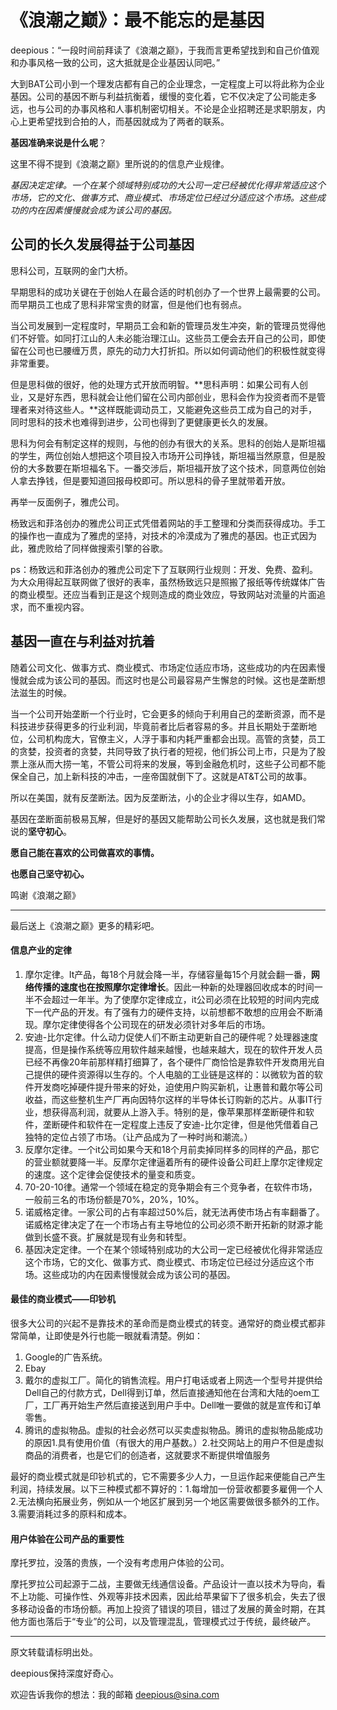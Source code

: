 # 《浪潮之巅》：最不能忘的是基因

deepious：“一段时间前拜读了《浪潮之巅》，于我而言更希望找到和自己价值观和办事风格一致的公司，这大抵就是企业基因认同吧。”

大到BAT公司小到一个理发店都有自己的企业理念，一定程度上可以将此称为企业基因。公司的基因不断与利益抗衡着，缓慢的变化着，它不仅决定了公司能走多远，也与公司的办事风格和人事机制密切相关。不论是企业招聘还是求职朋友，内心上更希望找到合拍的人，而基因就成为了两者的联系。

**基因准确来说是什么呢**？

这里不得不提到《浪潮之巅》里所说的的信息产业规律。

*基因决定定律。一个在某个领域特别成功的大公司一定已经被优化得非常适应这个市场，它的文化、做事方式、商业模式、市场定位已经过分适应这个市场。这些成功的内在因素慢慢就会成为该公司的基因。*

## 公司的长久发展得益于公司基因

思科公司，互联网的金门大桥。

早期思科的成功关键在于创始人在最合适的时机创办了一个世界上最需要的公司。而早期员工也成了思科非常宝贵的财富，但是他们也有弱点。

当公司发展到一定程度时，早期员工会和新的管理员发生冲突，新的管理员觉得他们不好管。如同打江山的人未必能治理江山。这些员工便会去开自己的公司，即使留在公司也已腰缠万贯，原先的动力大打折扣。所以如何调动他们的积极性就变得非常重要。

但是思科做的很好，他的处理方式开放而明智。**思科声明：如果公司有人创业，又是好东西，思科就会让他们留在公司内部创业，思科会作为投资者而不是管理者来对待这些人。**这样既能调动员工，又能避免这些员工成为自己的对手，同时思科的技术也难得到进步，公司也得到了更健康更长久的发展。

思科为何会有制定这样的规则，与他的创办有很大的关系。思科的创始人是斯坦福的学生，两位创始人想把这个项目投入市场开公司挣钱，斯坦福当然原意，但是股份的大多数要在斯坦福名下。一番交涉后，斯坦福开放了这个技术，同意两位创始人拿去挣钱，但是要知道回报母校即可。所以思科的骨子里就带着开放。

再举一反面例子，雅虎公司。

杨致远和菲洛创办的雅虎公司正式凭借着网站的手工整理和分类而获得成功。手工的操作也一直成为了雅虎的坚持，对技术的冷漠成为了雅虎的基因。也正式因为此，雅虎败给了同样做搜索引擎的谷歌。

ps：杨致远和菲洛创办的雅虎公司定下了互联网行业规则：开发、免费、盈利。为大众用得起互联网做了很好的表率，虽然杨致远只是照搬了报纸等传统媒体广告的商业模型。还应当看到正是这个规则造成的商业效应，导致网站对流量的片面追求，而不重视内容。

## 基因一直在与利益对抗着

随着公司文化、做事方式、商业模式、市场定位适应市场，这些成功的内在因素慢慢就会成为该公司的基因。而这时也是公司最容易产生懈怠的时候。这也是垄断想法滋生的时候。

当一个公司开始垄断一个行业时，它会更多的倾向于利用自己的垄断资源，而不是科技进步获得更多的行业利润，毕竟前者比后者容易的多。并且长期处于垄断地位，公司机构庞大，官僚主义，人浮于事和内耗严重都会出现。高管的贪婪，员工的贪婪，投资者的贪婪，共同导致了执行者的短视，他们拆公司上市，只是为了股票上涨从而大捞一笔，不管公司将来的发展，等到金融危机时，这些子公司都不能保全自己，加上新科技的冲击，一座帝国就倒下了。这就是AT&T公司的故事。

所以在美国，就有反垄断法。因为反垄断法，小的企业才得以生存，如AMD。

基因在垄断面前极易瓦解，但是好的基因又能帮助公司长久发展，这也就是我们常说的**坚守初心**。



**愿自己能在喜欢的公司做喜欢的事情。**

**也愿自己坚守初心。**

鸣谢《浪潮之巅》

------

最后送上《浪潮之巅》更多的精彩吧。

#### 信息产业的定律

1.	摩尔定律。It产品，每18个月就会降一半，存储容量每15个月就会翻一番，**网络传播的速度也在按照摩尔定律增长**。因此一种新的处理器回收成本的时间一半不会超过一年半。为了使摩尔定律成立，it公司必须在比较短的时间内完成下一代产品的开发。有了强有力的硬件支持，以前想都不敢想的应用会不断涌现。摩尔定律使得各个公司现在的研发必须针对多年后的市场。
2.	安迪-比尔定律。什么动力促使人们不断主动更新自己的硬件呢？处理器速度提高，但是操作系统等应用软件越来越慢，也越来越大，现在的软件开发人员已经不再像20年前那样精打细算了，各个硬件厂商恰恰是靠软件开发商用光自己提供的硬件资源得以生存的。个人电脑的工业链是这样的：以微软为首的软件开发商吃掉硬件提升带来的好处，迫使用户购买新机，让惠普和戴尔等公司收益，而这些整机生产厂再向因特尔这样的半导体长订购新的芯片。从事IT行业，想获得高利润，就要从上游入手。特别的是，像苹果那样垄断硬件和软件，垄断硬件和软件在一定程度上违反了安迪-比尔定律，但是他凭借着自己独特的定位占领了市场。（让产品成为了一种时尚和潮流。）
3.	反摩尔定律。一个it公司如果今天和18个月前卖掉同样多的同样的产品，那它的营业额就要降一半。反摩尔定律逼着所有的硬件设备公司赶上摩尔定律规定的速度。这个定律会促使技术的量变和质变。
4.	70-20-10律。通常一个领域在稳定的竞争期会有三个竞争者，在软件市场，一般前三名的市场份额是70%，20%，10%。
5.	诺威格定律。一家公司的占有率超过50%后，就无法再使市场占有率翻番了。诺威格定律决定了在一个市场占有主导地位的公司必须不断开拓新的财源才能做到长盛不衰。扩展就是现有业务和转型。
6.	基因决定定律。一个在某个领域特别成功的大公司一定已经被优化得非常适应这个市场，它的文化、做事方式、商业模式、市场定位已经过分适应这个市场。这些成功的内在因素慢慢就会成为该公司的基因。

#### 最佳的商业模式——印钞机

很多大公司的兴起不是靠技术的革命而是商业模式的转变。通常好的商业模式都非常简单，让即使是外行也能一眼就看清楚。例如：

1. Google的广告系统。
2. Ebay
3. 戴尔的虚拟工厂。简化的销售流程。用户打电话或者上网选一个型号并提供给Dell自己的付款方式，Dell得到订单，然后直接通知他在台湾和大陆的oem工厂，工厂再开始生产然后直接送到用户手中。Dell唯一要做的就是宣传和订单零售。
4. 腾讯的虚拟物品。虚拟的社会必然可以买卖虚拟物品。腾讯的虚拟物品能成功的原因1.具有使用价值（有很大的用户基数。）2.社交网站上的用户不但是虚拟商品的消费者，也是它们的创造者，这就要求不断提供增值服务

最好的商业模式就是印钞机式的，它不需要多少人力，一旦运作起来便能自己产生利润，持续发展。以下三种模式都不算好的：1.每增加一份营收都要多雇佣一个人2.无法横向拓展业务，例如从一个地区扩展到另一个地区需要做很多额外的工作。3.需要消耗过多的原料和成本。

#### 用户体验在公司产品的重要性

摩托罗拉，没落的贵族，一个没有考虑用户体验的公司。

摩托罗拉公司起源于二战，主要做无线通信设备。产品设计一直以技术为导向，看不上功能、可操作性、外观等非技术因素，因此给苹果留下了很多机会，失去了很多移动设备的市场份额。再加上投资了错误的项目，错过了发展的黄金时期，在其他方面也落后于“专业”的公司，以及管理混乱，管理模式过于传统，最终破产。

------

原文转载请标明出处。

deepious保持深度好奇心。

欢迎告诉我你的想法：我的邮箱 deepious@sina.com







